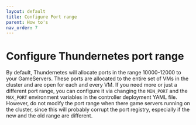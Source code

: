 ```yaml
---
layout: default
title: Configure Port range
parent: How to's
nav_order: 7
---
```


# Configure Thundernetes port range

By default, Thundernetes will allocate ports in the range 10000-12000 to your GameServers. These ports are allocated to the entire set of VMs in the cluster and are open for each and every VM. If you need more or just a different port range, you can configure it via changing the `MIN_PORT` and the `MAX_PORT` environment variables in the controller deployment YAML file. However, do not modify the port range when there game servers running on the cluster, since this will probably corrupt the port registry, especially if the new and the old range are different.